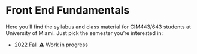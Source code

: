 # Front End Fundamentals

Here you’ll find the syllabus and class material for CIM443/643 students at University of Miami. Just pick the semester you’re interested in:

- [2022 Fall](2022/Fall/) ⚠️ Work in progress

